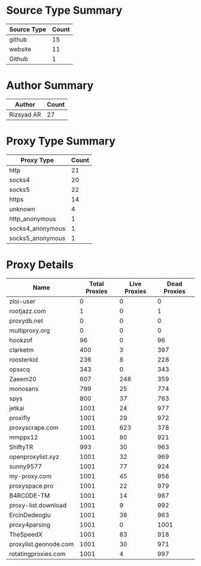 # Source Type Summary

| Source Type | Count |
|-------------|-------|
| github | 15 |
| website | 11 |
| Github | 1 |


# Author Summary

| Author | Count |
|--------|-------|
| Rizsyad AR | 27 |


# Proxy Type Summary

| Proxy Type | Count |
|------------|-------|
| http | 21 |
| socks4 | 20 |
| socks5 | 22 |
| https | 14 |
| unknown | 4 |
| http_anonymous | 1 |
| socks4_anonymous | 1 |
| socks5_anonymous | 1 |


# Proxy Details

| Name | Total Proxies | Live Proxies | Dead Proxies |
|------|---------------|--------------|---------------|
| zloi-user | 0 | 0 | 0 |
| rootjazz.com | 1 | 0 | 1 |
| proxydb.net | 0 | 0 | 0 |
| multiproxy.org | 0 | 0 | 0 |
| hookzof | 96 | 0 | 96 |
| clarketm | 400 | 3 | 397 |
| roosterkid | 236 | 8 | 228 |
| opsxcq | 343 | 0 | 343 |
| Zaeem20 | 607 | 248 | 359 |
| monosans | 799 | 25 | 774 |
| spys | 800 | 37 | 763 |
| jetkai | 1001 | 24 | 977 |
| proxifly | 1001 | 29 | 972 |
| proxyscrape.com | 1001 | 623 | 378 |
| mmppx12 | 1001 | 80 | 921 |
| ShiftyTR | 993 | 30 | 963 |
| openproxylist.xyz | 1001 | 32 | 969 |
| sunny9577 | 1001 | 77 | 924 |
| my-proxy.com | 1001 | 45 | 956 |
| proxyspace.pro | 1001 | 22 | 979 |
| B4RC0DE-TM | 1001 | 14 | 987 |
| proxy-list.download | 1001 | 9 | 992 |
| ErcinDedeoglu | 1001 | 38 | 963 |
| proxy4parsing | 1001 | 0 | 1001 |
| TheSpeedX | 1001 | 83 | 918 |
| proxylist.geonode.com | 1001 | 30 | 971 |
| rotatingproxies.com | 1001 | 4 | 997 |
